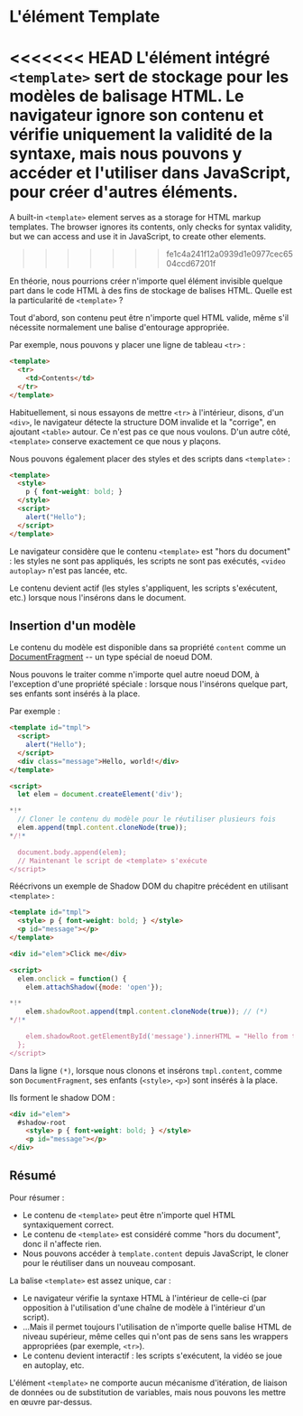 
# L'élément Template

<<<<<<< HEAD
L'élément intégré `<template>` sert de stockage pour les modèles de balisage HTML. Le navigateur ignore son contenu et vérifie uniquement la validité de la syntaxe, mais nous pouvons y accéder et l'utiliser dans JavaScript, pour créer d'autres éléments.
=======
A built-in `<template>` element serves as a storage for HTML markup templates. The browser ignores its contents, only checks for syntax validity, but we can access and use it in JavaScript, to create other elements.
>>>>>>> fe1c4a241f12a0939d1e0977cec6504ccd67201f

En théorie, nous pourrions créer n'importe quel élément invisible quelque part dans le code HTML à des fins de stockage de balises HTML. Quelle est la particularité de `<template>` ?

Tout d'abord, son contenu peut être n'importe quel HTML valide, même s'il nécessite normalement une balise d'entourage appropriée.

Par exemple, nous pouvons y placer une ligne de tableau `<tr>` :

```html
<template>
  <tr>
    <td>Contents</td>
  </tr>
</template>
```

Habituellement, si nous essayons de mettre `<tr>` à l'intérieur, disons, d'un `<div>`, le navigateur détecte la structure DOM invalide et la "corrige", en ajoutant `<table>` autour. Ce n'est pas ce que nous voulons. D'un autre côté, `<template>` conserve exactement ce que nous y plaçons.

Nous pouvons également placer des styles et des scripts dans `<template>` :

```html
<template>
  <style>
    p { font-weight: bold; }
  </style>
  <script>
    alert("Hello");
  </script>
</template>
```

Le navigateur considère que le contenu `<template>` est "hors du document" : les styles ne sont pas appliqués, les scripts ne sont pas exécutés, `<video autoplay>` n'est pas lancée, etc.

Le contenu devient actif (les styles s'appliquent, les scripts s'exécutent, etc.) lorsque nous l'insérons dans le document.

## Insertion d'un modèle

Le contenu du modèle est disponible dans sa propriété `content` comme un [DocumentFragment](info:modifying-document#document-fragment) -- un type spécial de noeud DOM.

Nous pouvons le traiter comme n'importe quel autre noeud DOM, à l'exception d'une propriété spéciale : lorsque nous l'insérons quelque part, ses enfants sont insérés à la place.

Par exemple :

```html run
<template id="tmpl">
  <script>
    alert("Hello");
  </script>
  <div class="message">Hello, world!</div>
</template>

<script>
  let elem = document.createElement('div');

*!*
  // Cloner le contenu du modèle pour le réutiliser plusieurs fois
  elem.append(tmpl.content.cloneNode(true));
*/!*

  document.body.append(elem);
  // Maintenant le script de <template> s'exécute
</script>
```

Réécrivons un exemple de Shadow DOM du chapitre précédent en utilisant `<template>` :

```html run untrusted autorun="no-epub" height=60
<template id="tmpl">
  <style> p { font-weight: bold; } </style>
  <p id="message"></p>
</template>

<div id="elem">Click me</div>

<script>
  elem.onclick = function() {
    elem.attachShadow({mode: 'open'});

*!*
    elem.shadowRoot.append(tmpl.content.cloneNode(true)); // (*)
*/!*

    elem.shadowRoot.getElementById('message').innerHTML = "Hello from the shadows!";
  };
</script>
```

Dans la ligne `(*)`, lorsque nous clonons et insérons `tmpl.content`, comme son `DocumentFragment`, ses enfants (`<style>`, `<p>`) sont insérés à la place.

Ils forment le shadow DOM :

```html
<div id="elem">
  #shadow-root
    <style> p { font-weight: bold; } </style>
    <p id="message"></p>
</div>
```

## Résumé

Pour résumer :

- Le contenu de `<template>` peut être n'importe quel HTML syntaxiquement correct.
- Le contenu de `<template>` est considéré comme "hors du document", donc il n'affecte rien.
- Nous pouvons accéder à `template.content` depuis JavaScript, le cloner pour le réutiliser dans un nouveau composant.

La balise `<template>` est assez unique, car :

- Le navigateur vérifie la syntaxe HTML à l'intérieur de celle-ci (par opposition à l'utilisation d'une chaîne de modèle à l'intérieur d'un script).
- ...Mais il permet toujours l'utilisation de n'importe quelle balise HTML de niveau supérieur, même celles qui n'ont pas de sens sans les wrappers appropriées (par exemple, `<tr>`).
- Le contenu devient interactif : les scripts s'exécutent, la vidéo se joue en autoplay, etc.

L'élément `<template>` ne comporte aucun mécanisme d'itération, de liaison de données ou de substitution de variables, mais nous pouvons les mettre en œuvre par-dessus.
